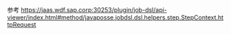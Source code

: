 参考 https://jaas.wdf.sap.corp:30253/plugin/job-dsl/api-viewer/index.html#method/javaposse.jobdsl.dsl.helpers.step.StepContext.httpRequest
